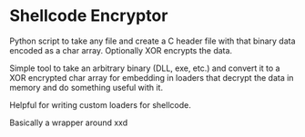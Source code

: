 # Shellcode Encryptor
Python script to take any file and create a C header file with that binary data encoded as a char array. Optionally XOR encrypts the data. 


Simple tool to take an arbitrary binary (DLL, exe, etc.) 
and convert it to a XOR encrypted char array for embedding
in loaders that decrypt the data in memory and do something
useful with it. 

Helpful for writing custom loaders for shellcode. 

Basically a wrapper around xxd
